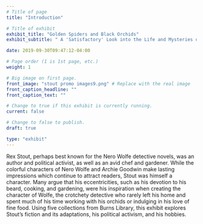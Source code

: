 ```yaml
---
# Title of page
title: "Introduction"

# Title of exhibit
exhibit_title: "Golden Spiders and Black Orchids"
exhibit_subtitle: " A 'Satisfactory' Look into the Life and Mysteries of Rex Stout"

date: 2019-09-30T09:47:12-04:00

# Page order (1 is 1st page, etc.)
weight: 1

# Big image on first page.
front_image: "stout promo images9.png" # Replace with the real image
front_caption_headline: ""
front_caption_text: ""

# Change to true if this exhibit is currently running.
current: false

# Change to false to publish.
draft: true

type: "exhibit"
---
```


Rex Stout, perhaps best known for the Nero Wolfe detective novels, was an author and political activist, as well as an avid chef and gardener. While the colorful characters of Nero Wolfe and Archie Goodwin make lasting impressions which continue to attract readers, Stout was himself a character. Many argue that his eccentricities, such as his devotion to his beard, cooking, and gardening, were his inspiration when creating the character of Wolfe, the crotchety detective who rarely left his home and spent much of his time working with his orchids or indulging in his love of fine food. Using five collections from Burns Library, this exhibit explores Stout’s fiction and its adaptations, his political activism, and his hobbies.
